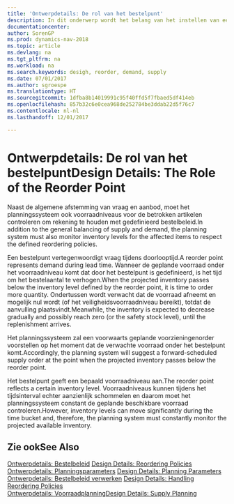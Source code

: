 ```yaml
---
title: 'Ontwerpdetails: De rol van het bestelpunt'
description: In dit onderwerp wordt het belang van het instellen van een bestelpunt aangegeven, zodat u weet wanneer u meer voorraad moet bestellen.
documentationcenter: 
author: SorenGP
ms.prod: dynamics-nav-2018
ms.topic: article
ms.devlang: na
ms.tgt_pltfrm: na
ms.workload: na
ms.search.keywords: desigh, reorder, demand, supply
ms.date: 07/01/2017
ms.author: sgroespe
ms.translationtype: HT
ms.sourcegitcommit: 1dfba8b14019991c95f40ffd5f7fbaed5df414eb
ms.openlocfilehash: 857b32c6e0cea968de252784be3ddab22d5f76c7
ms.contentlocale: nl-nl
ms.lasthandoff: 12/01/2017

---
```

# <a name="design-details-the-role-of-the-reorder-point"></a><span data-ttu-id="9c4f9-103">Ontwerpdetails: De rol van het bestelpunt</span><span class="sxs-lookup"><span data-stu-id="9c4f9-103">Design Details: The Role of the Reorder Point</span></span>
<span data-ttu-id="9c4f9-104">Naast de algemene afstemming van vraag en aanbod, moet het planningssysteem ook voorraadniveaus voor de betrokken artikelen controleren om rekening te houden met gedefinieerd bestelbeleid.</span><span class="sxs-lookup"><span data-stu-id="9c4f9-104">In addition to the general balancing of supply and demand, the planning system must also monitor inventory levels for the affected items to respect the defined reordering policies.</span></span>  
  
<span data-ttu-id="9c4f9-105">Een bestelpunt vertegenwoordigt vraag tijdens doorlooptijd.</span><span class="sxs-lookup"><span data-stu-id="9c4f9-105">A reorder point represents demand during lead time.</span></span> <span data-ttu-id="9c4f9-106">Wanneer de geplande voorraad onder het voorraadniveau komt dat door het bestelpunt is gedefinieerd, is het tijd om het bestelaantal te verhogen.</span><span class="sxs-lookup"><span data-stu-id="9c4f9-106">When the projected inventory passes below the inventory level defined by the reorder point, it is time to order more quantity.</span></span> <span data-ttu-id="9c4f9-107">Ondertussen wordt verwacht dat de voorraad afneemt en mogelijk nul wordt (of het veiligheidsvoorraadniveau bereikt), totdat de aanvulling plaatsvindt.</span><span class="sxs-lookup"><span data-stu-id="9c4f9-107">Meanwhile, the inventory is expected to decrease gradually and possibly reach zero (or the safety stock level), until the replenishment arrives.</span></span>  
  
<span data-ttu-id="9c4f9-108">Het planningssysteem zal een voorwaarts geplande voorzieningenorder voorstellen op het moment dat de verwachte voorraad onder het bestelpunt komt.</span><span class="sxs-lookup"><span data-stu-id="9c4f9-108">Accordingly, the planning system will suggest a forward-scheduled supply order at the point when the projected inventory passes below the reorder point.</span></span>  
  
<span data-ttu-id="9c4f9-109">Het bestelpunt geeft een bepaald voorraadniveau aan.</span><span class="sxs-lookup"><span data-stu-id="9c4f9-109">The reorder point reflects a certain inventory level.</span></span> <span data-ttu-id="9c4f9-110">Voorraadniveaus kunnen tijdens het tijdsinterval echter aanzienlijk schommelen en daarom moet het planningssysteem constant de geplande beschikbare voorraad controleren.</span><span class="sxs-lookup"><span data-stu-id="9c4f9-110">However, inventory levels can move significantly during the time bucket and, therefore, the planning system must constantly monitor the projected available inventory.</span></span>  
  
## <a name="see-also"></a><span data-ttu-id="9c4f9-111">Zie ook</span><span class="sxs-lookup"><span data-stu-id="9c4f9-111">See Also</span></span>  
<span data-ttu-id="9c4f9-112">[Ontwerpdetails: Bestelbeleid](design-details-reordering-policies.md) </span><span class="sxs-lookup"><span data-stu-id="9c4f9-112">[Design Details: Reordering Policies](design-details-reordering-policies.md) </span></span>  
<span data-ttu-id="9c4f9-113">[Ontwerpdetails: Planningsparameters](design-details-planning-parameters.md) </span><span class="sxs-lookup"><span data-stu-id="9c4f9-113">[Design Details: Planning Parameters](design-details-planning-parameters.md) </span></span>  
<span data-ttu-id="9c4f9-114">[Ontwerpdetails: Bestelbeleid verwerken](design-details-handling-reordering-policies.md) </span><span class="sxs-lookup"><span data-stu-id="9c4f9-114">[Design Details: Handling Reordering Policies](design-details-handling-reordering-policies.md) </span></span>  
[<span data-ttu-id="9c4f9-115">Ontwerpdetails: Voorraadplanning</span><span class="sxs-lookup"><span data-stu-id="9c4f9-115">Design Details: Supply Planning</span></span>](design-details-supply-planning.md)
